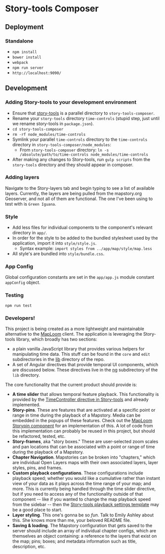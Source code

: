 # Story-tools Composer

## Deployment

### Standalone
- `npm install`
- `bower install`
- `webpack`
- `npm run server`
- `http://localhost:9090/`

## Development

### Adding Story-tools to your development environment
- Ensure that [story-tools](https://github.com/MapStory/story-tools) is a parallel directory to `story-tools-composer`.
- Rename your `story-tools` directory `time-controls` (stupid step, just until we rename story-tools in `package.json`).
- `cd story-tools-composer`
- `rm -rf node_modules/time-controls`
- Symlink your parallel `time-controls` directory to the `time-controls` directory in `story-tools-composer/node_modules`:
  - From `story-tools-composer` directory: `ln -s /absolute/path/to/time-controls node_modules/time-controls`
- After making any changes to Story-tools, run `gulp scripts` from the `story-tools` directory and they should appear in composer.

### Adding layers
Navigate to the Story-layers tab and begin typing to see a list of available layers. Currently, the layers are being pulled from the mapstory.org Geoserver, and not all of them are functional. The one I've been using to test with is `Green Iguana`.

### Style
- Add less files for individual components to the component's relevant directory in `app/`.
- In order for the style to be added to the bundled stylesheet used by the application, import it into `style/style.js`.
  - Syntax example: `import styles from ../app/map/style/map.less`
- All style's are bundled into `style/bundle.css`.

### App Config
Global configuration constants are set in the `app/app.js` module constant `appConfig` object.

### Testing
`npm run test`

### <a name="developers">Developers!</a>
This project is being created as a more lightweight and maintainable alternative to the [MapLoom](https://github.com/MapStory/MapLoom) client. The application is leveraging the Story-tools library, which broadly has two sections:

- a plain vanilla JavaScript library that provides various helpers for manipulating time data. This stuff can be found in the `core` and `edit` subdirectories in the [lib](https://github.com/MapStory/story-tools/tree/master/lib) directory of the repo.
- A set of Angular directives that provide temporal UI components, which are discussed below. These directives live in the [ng](https://github.com/MapStory/story-tools/tree/master/lib/ng) subdirectory of the `lib` directory.

The core functionality that the current product should provide is:
- <b>A time slider</b> that allows temporal feature playback. This functionality is provided by the [TimeController directive in Story-tools](https://github.com/MapStory/story-tools/blob/master/lib/ng/core/time/directives.js) and already implemented.
- <b>Story-pins</b>. These are features that are activated at a specific point or range in time during the playback of a Mapstory. Media can be embedded in the popups of these features. Check out the [MapLoom Storypin component](https://github.com/MapStory/MapLoom/tree/feature/composer-wip/src/common/storypin) for an implementation of this. A lot of code from this implementation can probably be reused in this project, but should be refactored, tested, etc.
- <b>Story-frames</b>, aka "story boxes." These are user-selected zoom scales and pan locations that can be associated with a point or range of time during the playback of a Mapstory.
- <b>Chapter Navigation</b>. Mapstories can be broken into "chapters," which are individual Open Layers maps with their own associated layers, layer styles, pins, and frames.
- <b>Custom playback configurations</b>. These configurations include playback speed; whether you would like a cumulative rather than instant view of your data as it plays across the time range of your map; and more. This is currently being handled through the time slider directive, but if you need to access any of the functionality outside of that component -- like if you wanted to change the map playback speed from the sidebar -- then the [Story-tools playback settings template](https://github.com/MapStory/story-tools/blob/master/lib/templates/core/time/playback-settings.html) may be a good place to start.
- <b>Layer styling</b>. This one's gonna be so _fun_. Talk to Emily Ashley about this. She knows more than me, your beloved README file.
- <b>Saving & loading</b>. The Mapstory configuration that gets saved to the server should include an array of individual chapter configs, which are themselves an object containing: a reference to the layers that exist on the map; pins; boxes; and metadata information such as title, description, etc.
